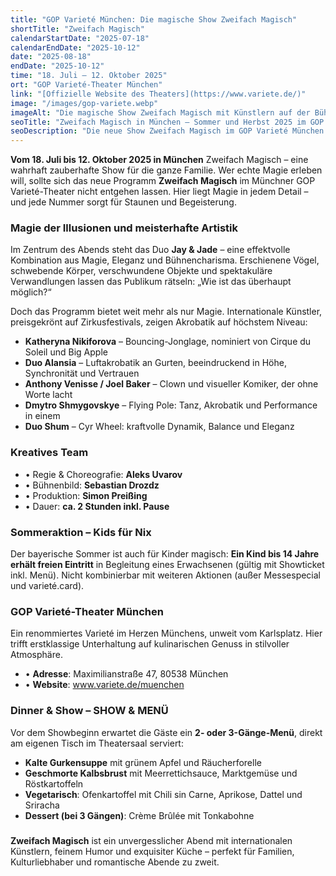 ```yaml
---
title: "GOP Varieté München: Die magische Show Zweifach Magisch"
shortTitle: "Zweifach Magisch"
calendarStartDate: "2025-07-18"
calendarEndDate: "2025-10-12"
date: "2025-08-18"
endDate: "2025-10-12"
time: "18. Juli – 12. Oktober 2025"
ort: "GOP Varieté-Theater München"
link: "[Offizielle Website des Theaters](https://www.variete.de/)"
image: "/images/gop-variete.webp"
imageAlt: "Die magische Show Zweifach Magisch mit Künstlern auf der Bühne"
seoTitle: "Zweifach Magisch in München – Sommer und Herbst 2025 im GOP Varieté"
seoDescription: "Die neue Show Zweifach Magisch im GOP Varieté München: Illusionen, Akrobatik, Humor und Gastronomie. Infos zu Programm, Bedingungen und Tickets."
---
```


**Vom 18. Juli bis 12. Oktober 2025 in München** Zweifach Magisch – eine wahrhaft zauberhafte Show für die ganze Familie. Wer echte Magie erleben will, sollte sich das neue Programm **Zweifach Magisch** im Münchner GOP Varieté-Theater nicht entgehen lassen. Hier liegt Magie in jedem Detail – und jede Nummer sorgt für Staunen und Begeisterung.

### Magie der Illusionen und meisterhafte Artistik

Im Zentrum des Abends steht das Duo **Jay & Jade** – eine effektvolle Kombination aus Magie, Eleganz und Bühnencharisma. Erschienene Vögel, schwebende Körper, verschwundene Objekte und spektakuläre Verwandlungen lassen das Publikum rätseln: „Wie ist das überhaupt möglich?“

Doch das Programm bietet weit mehr als nur Magie. Internationale Künstler, preisgekrönt auf Zirkusfestivals, zeigen Akrobatik auf höchstem Niveau:

- **Katheryna Nikiforova** – Bouncing-Jonglage, nominiert von Cirque du Soleil und Big Apple  
- **Duo Alansia** – Luftakrobatik an Gurten, beeindruckend in Höhe, Synchronität und Vertrauen  
- **Anthony Venisse / Joel Baker** – Clown und visueller Komiker, der ohne Worte lacht  
- **Dmytro Shmygovskye** – Flying Pole: Tanz, Akrobatik und Performance in einem  
- **Duo Shum** – Cyr Wheel: kraftvolle Dynamik, Balance und Eleganz

### Kreatives Team

- • Regie & Choreografie: **Aleks Uvarov**  
- • Bühnenbild: **Sebastian Drozdz**  
- • Produktion: **Simon Preißing**  
- • Dauer: **ca. 2 Stunden inkl. Pause**

### Sommeraktion – Kids für Nix

Der bayerische Sommer ist auch für Kinder magisch: **Ein Kind bis 14 Jahre erhält freien Eintritt** in Begleitung eines Erwachsenen (gültig mit Showticket inkl. Menü). Nicht kombinierbar mit weiteren Aktionen (außer Messespecial und varieté.card).

### GOP Varieté-Theater München

Ein renommiertes Varieté im Herzen Münchens, unweit vom Karlsplatz. Hier trifft erstklassige Unterhaltung auf kulinarischen Genuss in stilvoller Atmosphäre.

- • **Adresse**: Maximilianstraße 47, 80538 München  
- • **Website**: www.variete.de/muenchen

### Dinner & Show – SHOW & MENÜ

Vor dem Showbeginn erwartet die Gäste ein **2- oder 3-Gänge-Menü**, direkt am eigenen Tisch im Theatersaal serviert:

- **Kalte Gurkensuppe** mit grünem Apfel und Räucherforelle  
- **Geschmorte Kalbsbrust** mit Meerrettichsauce, Marktgemüse und Röstkartoffeln  
- **Vegetarisch**: Ofenkartoffel mit Chili sin Carne, Aprikose, Dattel und Sriracha  
- **Dessert (bei 3 Gängen)**: Crème Brûlée mit Tonkabohne

### 

**Zweifach Magisch** ist ein unvergesslicher Abend mit internationalen Künstlern, feinem Humor und exquisiter Küche – perfekt für Familien, Kulturliebhaber und romantische Abende zu zweit.
